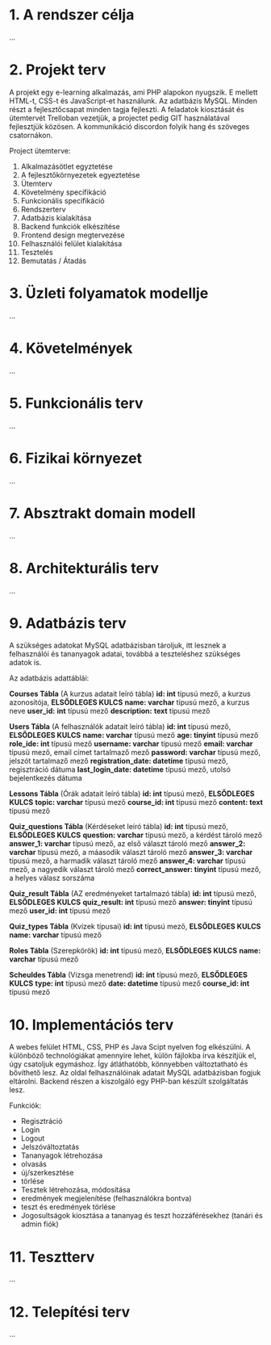 # 1. A rendszer célja

...

# 2. Projekt terv

A projekt egy e-learning alkalmazás, ami PHP alapokon nyugszik. E mellett HTML-t, CSS-t és JavaScript-et használunk. Az adatbázis MySQL. Minden részt a fejlesztőcsapat minden tagja fejleszti. 
A feladatok kiosztását és ütemtervét Trelloban vezetjük, a projectet pedig GIT használatával fejlesztjük közösen. A kommunikáció discordon folyik hang és szöveges csatornákon. 

Project ütemterve:

1. Alkalmazásötlet egyztetése
2. A fejlesztőkörnyezetek egyeztetése
3. Ütemterv
4. Követelmény specifikáció
5. Funkcionális specifikáció
6. Rendszerterv
7. Adatbázis kialakítása
8. Backend funkciók elkészítése
9. Frontend design megtervezése
10. Felhasználói felület kialakítása
11. Tesztelés
12. Bemutatás / Átadás

# 3. Üzleti folyamatok modellje

...

# 4. Követelmények

...

# 5. Funkcionális terv

...

# 6. Fizikai környezet

...

# 7. Absztrakt domain modell

...

# 8. Architekturális terv

...

# 9. Adatbázis terv

A szükséges adatokat MySQL adatbázisban tároljuk, itt lesznek a felhasználói és tananyagok adatai, továbbá a teszteléshez szükséges adatok is.

Az adatbázis adattáblái:


**Courses Tábla** (A kurzus adatait leíró tábla)
    **id: int** típusú mező, a kurzus azonosítója, **ELSŐDLEGES KULCS**
    **name: varchar** típusú mező, a kurzus neve
    **user_id:** **int** típusú mező
    **description:** **text** típusú mező

**Users Tábla** (A felhasználók adatait leíró tábla)
    **id: int** típusú mező, **ELSŐDLEGES KULCS**
    **name: varchar** típusú mező
    **age: tinyint** típusú mező
    **role_ide: int** típusú mező
    **username: varchar** típusú mező
    **email: varchar** típusú mező, email címet tartalmaző mező
    **password: varchar** típusú mező, jelszót tartalmaző mező
    **registration_date: datetime** típusú mező, regisztráció dátuma
    **last_login_date: datetime** típusú mező, utolsó bejelentkezés dátuma

**Lessons Tábla** (Órák adatait leíró tábla)
    **id: int** típusú mező, **ELSŐDLEGES KULCS**
    **topic: varchar** típusú mező
    **course_id: int** típusú mező
    **content: text** típusú mező

**Quiz_questions Tábla** (Kérdéseket leíró tábla)
    **id: int** típusú mező, **ELSŐDLEGES KULCS**
    **question: varchar** típusú mező, a kérdést tároló mező
    **answer_1: varchar** típusú mező, az első választ tároló mező
    **answer_2: varchar** típusú mező, a máasodik választ tároló mező
    **answer_3: varchar** típusú mező, a harmadik választ tároló mező
    **answer_4: varchar** típusú mező, a nagyedik választ tároló mező
    **correct_answer: tinyint** típusú mező, a helyes válasz sorszáma

**Quiz_result Tábla** (AZ eredményeket tartalmazó tábla)
    **id: int** típusú mező, **ELSŐDLEGES KULCS**
    **quiz_result: int** típusú mező
    **answer: tinyint** típusú mező
    **user_id: int** típusú mező

**Quiz_types Tábla** (Kvízek típusai)
    **id: int** típusú mező, **ELSŐDLEGES KULCS**
    **name: varchar** típusú mező

**Roles Tábla** (Szerepkörök)
    **id: int** típusú mező, **ELSŐDLEGES KULCS**
    **name: varchar** típusú mező

**Scheuldes Tábla** (Vizsga menetrend)
    **id: int** típusú mező, **ELSŐDLEGES KULCS**
    **type: int** típusú mező
    **date: datetime** típusú mező
    **course_id: int** típusú mező



# 10. Implementációs terv

A webes felület HTML, CSS, PHP és Java Scipt nyelven fog elkészülni. A különböző technológiákat amennyire lehet, külön fájlokba írva készítjük el, úgy csatoljuk egymáshoz. Így átláthatóbb, könnyebben változtatható és bővíthető lesz. Az oldal felhasználóinak adatait MySQL adatbázisban fogjuk eltárolni. Backend részen a kiszolgáló egy PHP-ban készült szolgáltatás lesz.

Funkciók:

- Regisztráció
- Login
- Logout
- Jelszóváltoztatás
- Tananyagok létrehozása
- olvasás
- új/szerkesztése
- törlése
- Tesztek létrehozása, módosítása
- eredmények megjelenítése (felhasználókra bontva)
- teszt és eredmények törlése
- Jogosultságok kiosztása a tananyag és teszt hozzáférésekhez (tanári és admin fiók)

# 11. Tesztterv

...

# 12. Telepítési terv

...
